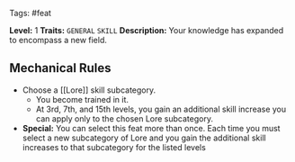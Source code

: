  Tags: #feat 

**Level:** 1
**Traits:** `GENERAL` `SKILL`
**Description:** Your knowledge has expanded to encompass a new field. 
## Mechanical Rules

- Choose a [[Lore]] skill subcategory.
	- You become trained in it.
	- At 3rd, 7th, and 15th levels, you gain an additional skill increase you can apply only to the chosen Lore subcategory.  
- **Special:** You can select this feat more than once. Each time you must select a new subcategory of Lore and you gain the additional skill increases to that subcategory for the listed levels